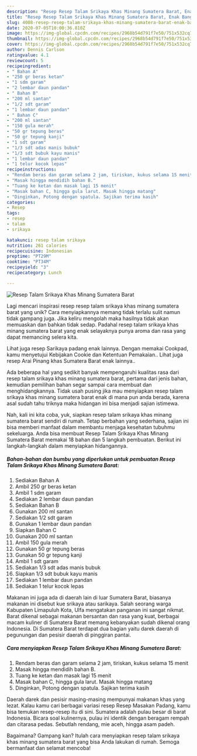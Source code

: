 ```yaml
---
description: "Resep Resep Talam Srikaya Khas Minang Sumatera Barat, Enak Banget"
title: "Resep Resep Talam Srikaya Khas Minang Sumatera Barat, Enak Banget"
slug: 4008-resep-resep-talam-srikaya-khas-minang-sumatera-barat-enak-banget
date: 2020-07-05T10:00:36.810Z
image: https://img-global.cpcdn.com/recipes/2968b54d791f7e50/751x532cq70/resep-talam-srikaya-khas-minang-sumatera-barat-foto-resep-utama.jpg
thumbnail: https://img-global.cpcdn.com/recipes/2968b54d791f7e50/751x532cq70/resep-talam-srikaya-khas-minang-sumatera-barat-foto-resep-utama.jpg
cover: https://img-global.cpcdn.com/recipes/2968b54d791f7e50/751x532cq70/resep-talam-srikaya-khas-minang-sumatera-barat-foto-resep-utama.jpg
author: Dennis Carlson
ratingvalue: 4.1
reviewcount: 5
recipeingredient:
- " Bahan A"
- "250 gr beras ketan"
- "1 sdm garam"
- "2 lembar daun pandan"
- " Bahan B"
- "200 ml santan"
- "1/2 sdt garam"
- "1 lembar daun pandan"
- " Bahan C"
- "200 ml santan"
- "150 gula merah"
- "50 gr tepung beras"
- "50 gr tepung kanji"
- "1 sdt garam"
- "1/3 sdt adas manis bubuk"
- "1/3 sdt bubuk kayu manis"
- "1 lembar daun pandan"
- "1 telur kocok lepas"
recipeinstructions:
- "Rendam beras dan garam selama 2 jam, tiriskan, kukus selama 15 menit"
- "Masak hingga mendidih bahan B."
- "Tuang ke ketan dan masak lagi 15 menit"
- "Masak bahan C, hingga gula larut. Masak hingga matang"
- "Dinginkan, Potong dengan spatula. Sajikan terima kasih"
categories:
- Resep
tags:
- resep
- talam
- srikaya

katakunci: resep talam srikaya 
nutrition: 261 calories
recipecuisine: Indonesian
preptime: "PT29M"
cooktime: "PT34M"
recipeyield: "3"
recipecategory: Lunch

---
```



![Resep Talam Srikaya Khas Minang Sumatera Barat](https://img-global.cpcdn.com/recipes/2968b54d791f7e50/751x532cq70/resep-talam-srikaya-khas-minang-sumatera-barat-foto-resep-utama.jpg)

Lagi mencari inspirasi resep resep talam srikaya khas minang sumatera barat yang unik? Cara menyiapkannya memang tidak terlalu sulit namun tidak gampang juga. Jika keliru mengolah maka hasilnya tidak akan memuaskan dan bahkan tidak sedap. Padahal resep talam srikaya khas minang sumatera barat yang enak selayaknya punya aroma dan rasa yang dapat memancing selera kita.

Lihat juga resep Sarikaya padang enak lainnya. Dengan memakai Cookpad, kamu menyetujui Kebijakan Cookie dan Ketentuan Pemakaian.. Lihat juga resep Arai Pinang khas Sumatera Barat enak lainnya..

Ada beberapa hal yang sedikit banyak mempengaruhi kualitas rasa dari resep talam srikaya khas minang sumatera barat, pertama dari jenis bahan, kemudian pemilihan bahan segar sampai cara membuat dan menghidangkannya. Tidak usah pusing jika mau menyiapkan resep talam srikaya khas minang sumatera barat enak di mana pun anda berada, karena asal sudah tahu triknya maka hidangan ini bisa menjadi sajian istimewa.


Nah, kali ini kita coba, yuk, siapkan resep talam srikaya khas minang sumatera barat sendiri di rumah. Tetap berbahan yang sederhana, sajian ini bisa memberi manfaat dalam membantu menjaga kesehatan tubuhmu sekeluarga. Anda bisa membuat Resep Talam Srikaya Khas Minang Sumatera Barat memakai 18 bahan dan 5 langkah pembuatan. Berikut ini langkah-langkah dalam menyiapkan hidangannya.

<!--inarticleads1-->

##### Bahan-bahan dan bumbu yang diperlukan untuk pembuatan Resep Talam Srikaya Khas Minang Sumatera Barat:

1. Sediakan  Bahan A
1. Ambil 250 gr beras ketan
1. Ambil 1 sdm garam
1. Sediakan 2 lembar daun pandan
1. Sediakan  Bahan B
1. Gunakan 200 ml santan
1. Sediakan 1/2 sdt garam
1. Gunakan 1 lembar daun pandan
1. Siapkan  Bahan C
1. Gunakan 200 ml santan
1. Ambil 150 gula merah
1. Gunakan 50 gr tepung beras
1. Gunakan 50 gr tepung kanji
1. Ambil 1 sdt garam
1. Sediakan 1/3 sdt adas manis bubuk
1. Siapkan 1/3 sdt bubuk kayu manis
1. Sediakan 1 lembar daun pandan
1. Sediakan 1 telur kocok lepas


Makanan ini juga ada di daerah lain di luar Sumatera Barat, biasanya makanan ini disebut kue srikaya atau sarikaya. Salah seorang warga Kabupaten Limapuluh Kota, Ulfa mengatakan panganan ini sangat nikmat. Barat dikenal sebagai makanan bersantan dan rasa yang kuat, berbagai macam kuliner di Sumatera Barat memang kebanyakan sudah dikenal orang Indonesia. Di Sumatera Barat terdapat dua bagian yaitu darek daerah di pegunungan dan pesisir daerah di pinggiran pantai. 

<!--inarticleads2-->

##### Cara menyiapkan Resep Talam Srikaya Khas Minang Sumatera Barat:

1. Rendam beras dan garam selama 2 jam, tiriskan, kukus selama 15 menit
1. Masak hingga mendidih bahan B.
1. Tuang ke ketan dan masak lagi 15 menit
1. Masak bahan C, hingga gula larut. Masak hingga matang
1. Dinginkan, Potong dengan spatula. Sajikan terima kasih


Daerah darek dan pesisir masing-masing mempunyai makanan khas yang lezat. Kalau kamu cari berbagai variasi resep Resep Masakan Padang, kamu bisa temukan resep-resep itu di sini. Sumatera adalah pulau besar di barat Indonesia. Bicara soal kulinernya, pulau ini identik dengan beragam rempah dan citarasa pedas. Sebutlah rendang, mie aceh, hingga asam padeh. 

Bagaimana? Gampang kan? Itulah cara menyiapkan resep talam srikaya khas minang sumatera barat yang bisa Anda lakukan di rumah. Semoga bermanfaat dan selamat mencoba!
